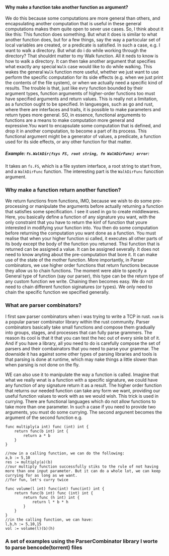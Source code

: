 #### Why make a function take another function as argument?
We do this because some computations are more general than others, and encapsulating another computation that is useful in these general computations makes them quite open to sever use cases. So, I think about it like this:
This function does  something. But what it does is similar to what another function does, but for a few things, say the way a partocular set of local variables are created, or a predicate is satisfied. In such a case, e.g. I want to walk a directory.
But what do i do while working through the directory? That shouldnt matter to my Walk function. All it neds to know is how to walk a directory. It can then take another argument that specifies what exactly any special `Walk` case would like to do while walking. This wakes the general `Walk` function more useful, whether we just want to use perform the specific computation for its side effects (e.g. when we just print the contents of the file system), or when we actually need a specific kind of results. The trouble is that, just like evry function bounded by their argument types, function argumemts of higher-order functions too must have specified arguments and return values. This is really not a limitation, as a function ought to be specified. In languesges, such as go and rust, where there are interfaces and traits, it is possible to make parameters and return types more general. 
SO, in essence, functional argumemts to functions are a means to make computation more general and expressive.You want to encapsulate some computation that is defined, and drop it in another computation, to become a part of its process. This functional argument might be a generator of values, a predicate, a function used for its side effects, or any other function for that matter.

##### Example: `fs.WalkDir(fsys FS, root string, fn WalkDirFunc) error`:
It takes an `fs.FS`, which is a file system interface, a root string to start from, and a `WalkDirFunc` function. The interesting part is the `WalkDirFunc` funcction argument. 

### Why make a function return another function?
We return functions from functions, IMO, because we wish to do some pre-processing or manipulate the arguments before actually returning a function that satisfies some specification.
I see it used in go to create middlewares. Here, you basically define a function of any signature you want, with the only constraint that you have to return the kinf of function that youre interested in modifying your function into. You then do some computation before returning the computation you want done as a function. You must realise that when your higher function si called, it executes all other parts of its body except the body of the function you returned. 
Thsi function that is returned can be assigned a value. It can be assigned severally. It does not need to know anyting about the pre-computation that bore it. It can make use of the state of the mother function. 
More importantly, in Parser combinators, we use higher order functions that return functions because they allow us to chain functions. The moment were able to specify a General type of function  (say our parser), this type can be the return type of any custom function we write. Chaining then becomes easy. We do not need to chain different function siginatures (or types). We only need to chain the specific function we specified generally. 

### What are parser combinators?
I first saw parser combinators when i was trying to write a TCP in rust. `nom` is a popular parser combinator library within the rust community.
Parser combinators basically take small functions and compose them gradually into groups, stages, and processes that can fully parse grammers. The reason its cool is that it that you can test the hec out of every sinle bit of it. And if you have a library, all you need to do is carefully compose the set of parsers and their combainators that you need to parse your grammar. 
The downside it has against some other types of parsing libraries and tools is that parsing is done at runtime, which  may nake things a little slower than when parsing is not done on the fly.

WE can also use it to manipulate the way a function is called. Imagine that what we really wnat is a function with a specific signature, we could have any function of any signature return it as a result. The higher order function that returns our needed function can take any form we want, providing our useful function values to work  with as we would wish. This trick is used in currying. There are functional languages which do not allow functions to take more than one parameter. In such a case if you need to provide two arguments, you must do some currying. The second argunent becomes the argument of the second function
e.g.
```
func multiply(a int) func (int) int {
    return func(b int) int {
        return a * b
    }
}

//now in a calling function, we can do the following:
a,b := 5,10
res := multiply(a)(b)
//our multiply function successfully stiks to the rule of not having more than one input parameter. But it can do a whole lot, we can keep currying for as long as we want.
//for fun, let's curry twice

func volume(l int) func(int) func(int) int {
    return func(b int) func (int) int {
        return func (h int) int {
            return l * b * h
        }
    }
}
//in the calling function, we can have:
l,b,h := 5,10,15
vol := volume(l)(b)(h)
```

### A set of examples using the ParserCombinator library I worte to parse bencode(torrent) files
